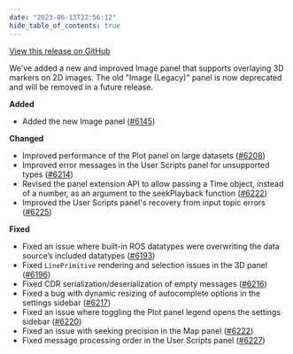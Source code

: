 ```yaml
---
date: "2023-06-13T22:56:12"
hide_table_of_contents: true
---
```

[View this release on GitHub](https://github.com/foxglove/studio/releases/tag/v1.57.0)

We've added a new and improved Image panel that supports overlaying 3D markers on 2D images. The old "Image (Legacy)" panel is now deprecated and will be removed in a future release.

**Added**

- Added the new Image panel ([#6145](https://github.com/foxglove/studio/pull/6145))

**Changed**

- Improved performance of the Plot panel on large datasets ([#6208](https://github.com/foxglove/studio/pull/6208))
- Improved error messages in the User Scripts panel for unsupported types ([#6214](https://github.com/foxglove/studio/pull/6214))
- Revised the panel extension API to allow passing a Time object, instead of a number, as an argument to the seekPlayback function ([#6222](https://github.com/foxglove/studio/pull/6222))
- Improved the User Scripts panel's recovery from input topic errors ([#6225](https://github.com/foxglove/studio/pull/6225))

**Fixed**

- Fixed an issue where built-in ROS datatypes were overwriting the data source’s included datatypes ([#6193](https://github.com/foxglove/studio/pull/6193))
- Fixed `LinePrimitive` rendering and selection issues in the 3D panel ([#6196](https://github.com/foxglove/studio/pull/6196))
- Fixed CDR serialization/deserialization of empty messages ([#6216](https://github.com/foxglove/studio/pull/6216))
- Fixed a bug with dynamic resizing of autocomplete options in the settings sidebar ([#6217](https://github.com/foxglove/studio/pull/6217))
- Fixed an issue where toggling the Plot panel legend opens the settings sidebar ([#6220](https://github.com/foxglove/studio/pull/6220))
- Fixed an issue with seeking precision in the Map panel ([#6222](https://github.com/foxglove/studio/pull/6222))
- Fixed message processing order in the User Scripts panel ([#6227](https://github.com/foxglove/studio/pull/6227))